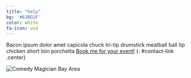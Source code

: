 ```yaml
---
title: "help"
bg: '#63BD2F'
color: white
fa-icon: usd
---
```


Bacon ipsum dolor amet capicola chuck tri-tip drumstick meatball ball tip chicken short loin porchetta
[Book me for your event!](#contact "Book San Francisco Magician")
{: #contact-link .center}

![Comedy Magician Bay Area](img/comedy-magician-bay-area.jpg)
